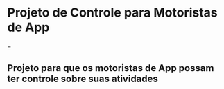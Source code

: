 # Projeto de Controle para Motoristas de App
=

## Projeto para que os motoristas de App possam ter controle sobre suas atividades
